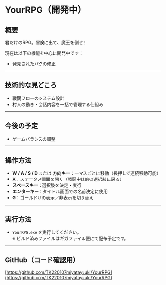 # YourRPG（開発中）

## 概要  
君だけのRPG。冒険に出て、魔王を倒せ！

現在は以下の機能を中心に開発中です：

- 発見されたバグの修正

---

## 技術的な見どころ

- 戦闘フローのシステム設計  
- 村人の動き・会話内容を一括で管理する仕組み  

---

## 今後の予定

- ゲームバランスの調整

---

## 操作方法

- **W / A / S / D** または **方向キー**：一マスごとに移動（長押しで連続移動可能）  
- **X**：ステータス画面を開く（戦闘中は前の選択肢に戻る）  
- **スペースキー**：選択肢を決定・実行  
- **エンターキー**：タイトル画面での名前決定に使用  
- **G**：ゴールドUIの表示／非表示を切り替え

---

## 実行方法

- `YourRPG.exe` を実行してください。  
※ ビルド済みファイルはギガファイル便にて配布予定です。

---

## GitHub（コード確認用）

[https://github.com/TK220107miyatayuuki/YourRPG](https://github.com/TK220107miyatayuuki/YourRPG)

